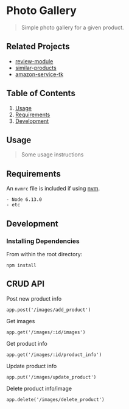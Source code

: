 # Photo Gallery

  > Simple photo gallery for a given product.

## Related Projects
  * [review-module](https://github.com/Viamis/review-module)
  * [similar-products](https://github.com/Viamis/similar-products)
  * [amazon-service-tk](https://github.com/Viamis/amazon-service-tk)

## Table of Contents

  1. [Usage](#Usage)
  1. [Requirements](#requirements)
  1. [Development](#development)

## Usage

  > Some usage instructions

## Requirements

  An `nvmrc` file is included if using [nvm](https://github.com/creationix/nvm).

    - Node 6.13.0
    - etc

## Development

  ### Installing Dependencies

  From within the root directory:
  
    npm install

## CRUD API

  Post new product info
  ```
  app.post('/images/add_product')
  
  ```
  Get images 
  ```
  app.get('/images/:id/images')
  
  ```
  Get product info
  ```
  app.get('/images/:id/product_info')
  
  ```
  Update product info
  ```
  app.put('/images/update_product')
  
  ```
  Delete product info/image
  ```
  app.delete('/images/delete_product')
  
  ```
